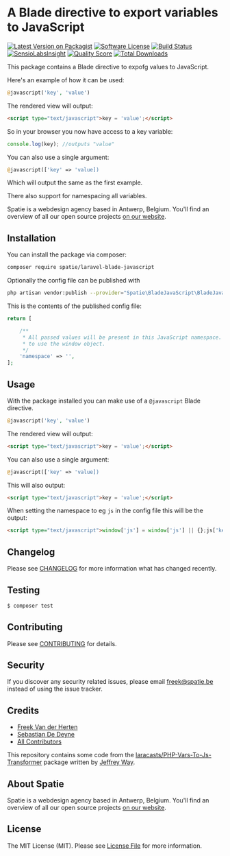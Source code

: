 # A Blade directive to export variables to JavaScript

[![Latest Version on Packagist](https://img.shields.io/packagist/v/spatie/laravel-blade-javascript.svg?style=flat-square)](https://packagist.org/packages/spatie/laravel-blade-javascript)
[![Software License](https://img.shields.io/badge/license-MIT-brightgreen.svg?style=flat-square)](LICENSE.md)
[![Build Status](https://img.shields.io/travis/spatie/laravel-blade-javascript/master.svg?style=flat-square)](https://travis-ci.org/spatie/laravel-blade-javascript)
[![SensioLabsInsight](https://img.shields.io/sensiolabs/i/07458966-b1a2-4cef-8020-02b03f0dd240.svg?style=flat-square)](https://insight.sensiolabs.com/projects/07458966-b1a2-4cef-8020-02b03f0dd240)
[![Quality Score](https://img.shields.io/scrutinizer/g/spatie/laravel-blade-javascript.svg?style=flat-square)](https://scrutinizer-ci.com/g/spatie/laravel-blade-javascript)
[![Total Downloads](https://img.shields.io/packagist/dt/spatie/laravel-blade-javascript.svg?style=flat-square)](https://packagist.org/packages/spatie/laravel-blade-javascript)

This package contains a Blade directive to expofg values to JavaScript.

Here's an example of how it can be used:

```php
@javascript('key', 'value')
```

The rendered view will output:
```html
<script type="text/javascript">key = 'value';</script>
```

So in your browser you now have access to a key variable:
```js
console.log(key); //outputs "value"
```

You can also use a single argument:
```php
@javascript(['key' => 'value])
```

Which will output the same as the first example.

There also support for namespacing all variables.

Spatie is a webdesign agency based in Antwerp, Belgium. You'll find an overview of all our open source projects [on our website](https://spatie.be/opensource).

## Installation

You can install the package via composer:

``` bash
composer require spatie/laravel-blade-javascript
```

Optionally the config file can be published with

```bash
php artisan vendor:publish --provider="Spatie\BladeJavaScript\BladeJavaScriptServiceProvider"
```

This is the contents of the published config file:

```php
return [

    /**
     * All passed values will be present in this JavaScript namespace. Set this to an empty string
     * to use the window object.
     */
    'namespace' => '',
];
```

## Usage

With the package installed you can make use of a `@javascript` Blade directive.

```php
@javascript('key', 'value')
```

The rendered view will output:
```html
<script type="text/javascript">key = 'value';</script>
```

You can also use a single argument:
```php
@javascript(['key' => 'value])
```

This will also output:
```html
<script type="text/javascript">key = 'value';</script>
```

When setting the namespace to eg `js` in the config file this will be the output:

```html
<script type="text/javascript">window['js'] = window['js'] || {};js['key'] = 'value';</script>
```

## Changelog

Please see [CHANGELOG](CHANGELOG.md) for more information what has changed recently.

## Testing

``` bash
$ composer test
```

## Contributing

Please see [CONTRIBUTING](CONTRIBUTING.md) for details.

## Security

If you discover any security related issues, please email freek@spatie.be instead of using the issue tracker.

## Credits

- [Freek Van der Herten](https://github.com/freekmurze)
- [Sebastian De Deyne](https://github.com/seb)
- [All Contributors](../../contributors)

This repository contains some code from the [laracasts/PHP-Vars-To-Js-Transformer](https://github.com/laracasts/PHP-Vars-To-Js-Transformer) package written by [Jeffrey Way](https://github.com/JeffreyWay).

## About Spatie
Spatie is a webdesign agency based in Antwerp, Belgium. You'll find an overview of all our open source projects [on our website](https://spatie.be/opensource).

## License

The MIT License (MIT). Please see [License File](LICENSE.md) for more information.
